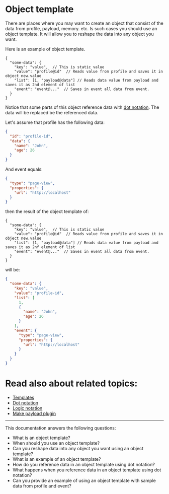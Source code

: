 # Object template

There are places where you may want to create an object that consist of the data from profile, payload, memory. etc. Is
such cases you should use an object template. It will allow you to reshape the data into any object you want.

Here is an example of object template.

```
{
  "some-data": {
    "key": "value",  // This is static value
    "value": "profile@id"  // Reads value from profile and saves it in object new.value
    "list": [1, "payload@data"] // Reads data value from payload and saves it as 2nd element of list
    "event": "event@..."  // Saves in event all data from event.
  }
}
```

Notice that some parts of this object reference data with [dot notation](dot_notation.md). The data will be replaced be
the referenced data.

Let's assume that profile has the following data:

```json
{
  "id": "profile-id",
  "data": {
    "name": "John",
    "age": 26
  }
}
```

And event equals:

```json
{
  "type": "page-view",
  "properties": {
    "url": "http://localhost"
  }
}
```

then the result of the object template of:

```
{
  "some-data": {
    "key": "value",  // This is static value
    "value": "profile@id"  // Reads value from profile and saves it in object new.value
    "list": [1, "payload@data"] // Reads data value from payload and saves it as 2nf element of list
    "event": "event@..."  // Saves in event all data from event.
  }
}
```

will be:

```json
{
  "some-data": {
    "key": "value",
    "value": "profile-id",
    "list": [
      1,
      {
        "name": "John",
        "age": 26
      }
    ],
    "event": {
      "type": "page-view",
      "properties": {
        "url": "http://localhost"
      }
    }
  }
}
```

# Read also about related topics:

* [Templates](templates.md)
* [Dot notation](dot_notation.md)
* [Logic notation](logic_notation.md)
* [Make payload plugin](../flow/actions/reshape_payload_action.md)


---
This documentation answers the following questions:

* What is an object template?
* When should you use an object template?
* Can you reshape data into any object you want using an object template?
* What is an example of an object template?
* How do you reference data in an object template using dot notation?
* What happens when you reference data in an object template using dot notation?
* Can you provide an example of using an object template with sample data from profile and event?
